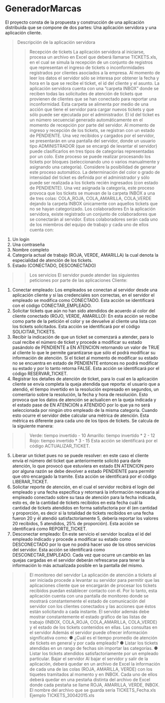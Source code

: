 # GeneradorMarcas
El proyecto consta de la propuesta y construcción de una aplicación distribuida que se compone de dos partes: Una aplicación servidora y una aplicación cliente.

>Descripción de la aplicación servidora
>>Recepción de tickets
La aplicación servidora al iniciarse, procesa un archivo en Excel que deberá llamarse TICKETS.xls, en el cual se simula la recepción de un conjunto de registros que representan el ingreso de tickets o inconformidades registrados por clientes asociados a la empresa. 
Al momento de leer los datos el servidor sólo se interesa por obtener la fecha y hora en la que se recibe el ticket, el id del cliente y el asunto. La aplicación servidora cuenta con una “carpeta INBOX” donde se reciben todas las solicitudes de atención de tickets que provienen de clientes que se han conectado para reportar una inconformidad. Esta carpeta se alimenta por medio de una acción que tiene el servidor para cargar nuevos tickets y que sólo puede ser ejecutada por el administrador.
El id del ticket es un número secuencial generado automáticamente en el momento de recepción por parte del servidor. 
Al momento de ingreso y recepción de los tickets, se registran con un estado de PENDIENTE. 
Una vez recibidos y cargados por el servidor, se presentarán en una pantalla del servidor, donde un usuario tipo ADMINISTRADOR (que se encargó de levantar el servidor) puede clasificarlos en tres tipos de categorías representadas por un colo.
Este proceso se puede realizar procesando los tickets por bloques (seleccionando uno o varios manualmente y asignando una categoría). Considere la posibilidad de generar este proceso automático.
La determinación del color o grado de intensidad del ticket es definida por el administrador y sólo puede ser realizada a los tickets recién ingresados (con estado de PENDIENTE).
Una vez asignada la categoría, este proceso provoca que los tickets se muevan de la carpeta INBOX a una de tres colas: COLA_ROJA, COLA_AMARILLA, COLA_VERDE dejando la carpeta INBOX únicamente con aquellos tickets que no se hayan categorizado. 
>>Los colaboradores
En la aplicación servidora, existe registrado un conjunto de colaboradores que se conectarán al servidor. Estos colaboradores serán cada uno de los miembros del equipo de trabajo y cada uno de ellos cuenta con:
1. Un login
2. Una contraseña 
3. Nombre completo 
4. Categoría actual de trabajo (ROJA, VERDE, AMARILLA) la cual denota la especialidad de atención de los tickets.
5. Estado (CONECTADO, DESCONECTADO) 
>>Los servicios
El servidor puede atender las siguientes peticiones por parte de las aplicaciones Cliente:
1. Conectar empleado: Los empleados se conectan al servidor desde una aplicación cliente y si las credenciales son correctas, en el servidor el empleado se modifica como CONECTADO. Esta acción se identificará con el código CONECTAR_EMPLEADO. 
2. Solicitar tickets que aún no han sido atendidos de acuerdo al color del cliente conectado (ROJO, VERDE, AMARILLO): En esta acción se recibe como parte de la petición el color y se devuelve al cliente una lista con los tickets solicitados. Esta acción se identificará por el código SOLICITAR_TICKETS. 
3. Recibir la indicación de que un ticket se comenzará a atender, para lo cual recibe el número de ticket y procede a modificar su estado pasándolo de PENDIENTE a EN ATENCION retornando un valor de TRUE al cliente lo que le permite garantizarse que sólo el podrá modificar su información de atención. Si el ticket al momento de modificar su estado no se encuentra en estado de PENDIENTE entonces no podrá modificar su estado y por lo tanto retorna FALSE. Esta acción se identificará por el código RESERVAR_TICKET.
4. Registrar los detalles de atención de ticket, para lo cual en la aplicación cliente se envía completa la queja atendida que reporta: el usuario que a atendió, el tiempo invertido en la resolución expresado en segundos, un comentario sobre la resolución, la fecha y hora de resolución. Esto provoca que los datos de atención se actualicen en la queja indicada y el estado pase de EN ATENCION a ATENDIDO por lo que ya no será seleccionada por ningún otro empleado de la misma categoría. Cuando esto ocurre el servidor debe calcular una métrica de atención. Esta métrica es diferente para cada uno de los tipos de tickets. Se calcula de la siguiente manera:
>>Verde: tiempo invertido - 10
>>Amarillo: tiempo invertido * 2 - 12
>>Rojo: tiempo invertido * 3 - 15
Esta acción se identificará por el código ACTUALIZAR_TICKET. 
5. Liberar un ticket pues no se puede resolver: en este caso el cliente envía el número del ticket que anteriormente solicitó para darle atención, lo que provocó que estuviera en estado EN ATENCION pero por alguna razón se debe devolver a estado PENDIENTE para permitir que otro encargado la tramite. Esta acción se identificará por el código LIBERAR_TICKET. 
6. Solicitar reporte de atención, en el cual el servidor recibirá el login del empleado y una fecha específica y retornará la información necesaria al empleado conectado sobre su tasa de atención para la fecha indicada, esto es, de la cantidad de tickets recibidos en esta fecha cuál la cantidad de tickets atendidos en forma satisfactoria por él (en cantidad y proporción, es decir si la totalidad de tickets recibidos en una fecha fueron 20 y él atendió satisfactoriamente 5, debería reportar los valores 20 recibidos, 5 atendidos, 25% de proporción). Esta acción se identificará como REPORTE_TICKET.
7. Desconectar empleado: En este servicio el servidor localiza el id del empleado indicado y procede a modificar su estado como DESCONECTADO por lo que no podrá hacer uso de los otros servicios del servidor. Esta acción se identificará como DESCONECTAR_EMPLEADO. Cada vez que ocurre un cambio en las quejas cargadas en el servidor deberán refrescarse para tener la información lo más actualizada posible en la pantalla del mismo. 
>>El monitoreo del servidor 
La aplicación de atención a tickets al ser iniciada procede a levantar su servidor para permitir que las aplicaciones cliente que se encargarán de procesar los tickets recibidos puedan establecer contacto con él. Por lo tanto, esta aplicación cuenta con una pantalla de monitoreo donde se mostrará constantemente el estado de comunicación del servidor con los clientes conectados y las acciones que éstos están solicitando a cada instante. El servidor además debe mostrar constantemente el estado gráfico de las listas de trabajo (INBOX, COLA_ROJA, COLA_AMARILLA, COLA_VERDE) y el estado de los tickets contenidos en ellas. 
>>Las consultas en el servidor 
Además el servidor puede ofrecer información significativa como:
● ¿Cuál es el tiempo promedio de atención de tickets en general y por cada empleado?
● Listar los tickets atendidas en un rango de fechas sin importar las categorías.
● Listar los tickets atendidos satisfactoriamente por un empleado particular. 
>>Bajar el servidor
Al bajar el servidor y salir de la aplicación, deberá quedar en un archivo de Excel la información de cada una de las colas (ROJA, AMARILLA, VERDE) con los tiquetes tramitados al momento y en INBOX. Cada uno de ellos deberá quedar en una pestaña distinta del archivo de Excel donde cada pestaña se llame ROJA, AMARILLA, VERDE, INBOX. El nombre del archivo que se guarda sería TICKETS_Fecha.xls Ejemplo TICKETS_30042015.xls
